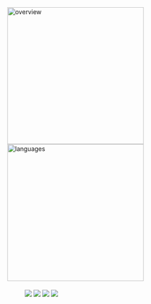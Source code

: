 <a href="https://github.com/milankomaj/stat-card" target="_blank">
<img src="https://gist.githubusercontent.com/milankomaj/1abcaab647714e8cbaf83f7c6a224378/raw/overview.svg" width="312" title="overview"></img>
</a>
<a href="https://github.com/milankomaj/stat-card" target="_blank">
<img src="https://gist.githubusercontent.com/milankomaj/1abcaab647714e8cbaf83f7c6a224378/raw/languages.svg" width="312" title="languages"></img>
</a>

####

<figure>
<img src="https://dev-badge.eleonora.workers.dev/lastfm/last-played/last_fm_M?icon=lastfm&style=flat&scale=1.3"></img>
<img src="https://dev-badge.eleonora.workers.dev/spotify/playback-state?icon=spotify&style=flat&scale=1.3"></img>
<img src="https://dev-badge.eleonora.workers.dev/spotify/toptrack/short_term?icon=spotify&style=flat&scale=1.3"></img>
<img src="https://dev-badge.eleonora.workers.dev/spotify/recently-saved?icon=spotify&style=flat&scale=1.3"></img>
</figure>
